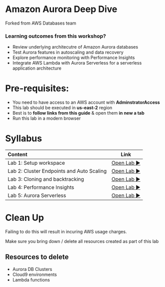 # Amazon Aurora Deep Dive 
Forked from AWS Databases team

### Learning outcomes from this workshop?

* Review underlying architecutre of Amazon Aurora databases
* Test Aurora features in autoscaling and data recovery 
* Explore performance monitoring with Performance Insights 
* Integrate AWS Lambda with Aurora Serverless for a serverless application architecture

# Pre-requisites:  
* You need to have access to an AWS account with **AdminstratorAccess**
* This lab should be executed in **us-east-2** region
* Best is to **follow links from this  guide** & open them **in new a tab**
* Run this lab in a modern browser

# Syllabus

|Content| Link|
|:-----|:--:|
|Lab 1: Setup workspace |[Open Lab :arrow_forward:](./lab1)|
|Lab 2: Cluster Endpoints and Auto Scaling |[Open Lab :arrow_forward:](./lab2)|
|Lab 3: Cloning and backtracking  |[Open Lab :arrow_forward:](./lab3)|
|Lab 4: Performance Insights |[Open Lab :arrow_forward:](./lab4)|
|Lab 5: Aurora Serverless | [Open Lab :arrow_forward:](./lab5)|


# Clean Up

Failing to do this will result in incuring AWS usage charges.

Make sure you bring down / delete all resources created as part of this lab

## Resources to delete

* Aurora DB Clusters
* Cloud9 environments
* Lambda functions



